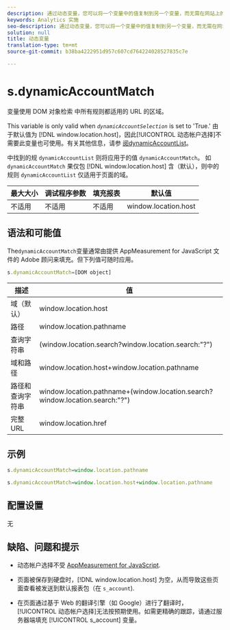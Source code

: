 ```yaml
---
description: 通过动态变量，您可以将一个变量中的值复制到另一个变量，而无需在网站上的图像请求中多次键入完整的值。
keywords: Analytics 实施
seo-description: 通过动态变量，您可以将一个变量中的值复制到另一个变量，而无需在网站上的图像请求中多次键入完整的值。
solution: null
title: 动态变量
translation-type: tm+mt
source-git-commit: b38ba4222951d957c607cd764224028527835c7e

---
```



# s.dynamicAccountMatch

 变量使用 DOM 对象检索 中所有规则都适用的 URL 的区域。

This variable is only valid when *`dynamicAccountSelection`* is set to 'True.' 由于默认值为 [!DNL window.location.host]，因此[!UICONTROL 动态帐户选择]不需要此变量也可使用。有关其他信息，请参 [阅dynamicAccountList](https://docs.adobe.com/content/help/en/analytics/implementation/javascript-implementation/appmeasurement-js/appmeasure-mjs.html)。

中找到的规 `dynamicAccountList` 则将应用于的值 `dynamicAccountMatch`。 如 `dynamicAccountMatch` 果仅包 [!DNL window.location.host] 含（默认），则中的规则 `dynamicAccountList` 仅适用于页面的域。

| 最大大小 | 调试程序参数 | 填充报表 | 默认值 |
|---|---|---|---|
| 不适用 | 不适用 | 不适用 | window.location.host |

## 语法和可能值

The`dynamicAccountMatch`变量通常由提供 AppMeasurement for JavaScript 文件的 Adobe 顾问来填充。但下列值可随时应用。

```js
s.dynamicAccountMatch=[DOM object]
```

| 描述 | 值 |
|---|---|
| 域（默认） | window.location.host |
| 路径 | window.location.pathname |
| 查询字符串 | (window.location.search?window.location.search:"?") |
| 域和路径 | window.location.host+window.location.pathname |
| 路径和查询字符串 | window.location.pathname+(window.location.search?window.location.search:"?") |
| 完整 URL | window.location.href |

## 示例

```js
s.dynamicAccountMatch=window.location.pathname
```

```js
s.dynamicAccountMatch=window.location.host+window.location.pathname
```

## 配置设置

无

## 缺陷、问题和提示

* 动态帐户选择不受 [AppMeasurement for JavaScript](https://docs.adobe.com/content/help/en/analytics/implementation/javascript-implementation/appmeasurement-js/appmeasure-mjs.html).

* 页面被保存到硬盘时，[!DNL window.location.host] 为空，从而导致这些页面查看被发送到默认报表包（在 `s_account`).

* 在页面通过基于 Web 的翻译引擎（如 Google）进行了翻译时，[!UICONTROL 动态帐户选择]无法按预期使用。如需更精确的跟踪，请通过服务器端填充 [!UICONTROL s_account] 变量。
